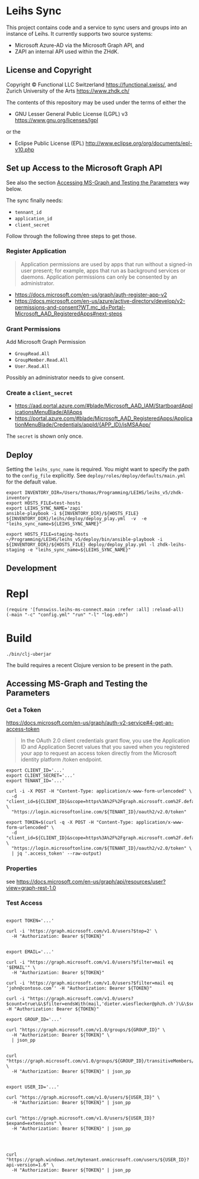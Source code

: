 Leihs Sync
==========

This project contains code and a service to sync users and groups into an
instance of Leihs. It currently supports two source systems:

* Microsoft Azure-AD via the Microsoft Graph API, and
* ZAPI an internal API used within the ZHdK.

License and Copyright
---------------------

Copyright ©
Functional LLC Switzerland https://functional.swiss/, and
Zurich University of the Arts https://www.zhdk.ch/

The contents of this repository may be used under the terms of either the

* GNU Lesser General Public License (LGPL) v3 https://www.gnu.org/licenses/lgpl

or the

* Eclipse Public License (EPL) http://www.eclipse.org/org/documents/epl-v10.php


Set up Access to the Microsoft Graph API
----------------------------------------

See also the section
[Accessing MS-Graph and Testing the Parameters](#accessing-ms-graph-and-testing-the-parameters)
way below.

The sync finally needs:

* `tennant_id`
* `application_id`
* `client_secret`

Follow through the following three steps to get those.


### Register Application


> Application permissions are used by apps that run without a signed-in user
  present; for example, apps that run as background services or daemons.
  Application permissions can only be consented by an administrator.

* https://docs.microsoft.com/en-us/graph/auth-register-app-v2
* https://docs.microsoft.com/en-us/azure/active-directory/develop/v2-permissions-and-consent?WT.mc_id=Portal-Microsoft_AAD_RegisteredApps#next-steps


### Grant Permissions

Add Microsoft Graph Permission

* `GroupRead.All`
* `GroupMember.Read.All`
* `User.Read.All`

Possibly an administrator needs to give consent.


### Create a `client_secret`

* https://aad.portal.azure.com/#blade/Microsoft_AAD_IAM/StartboardApplicationsMenuBlade/AllApps
* https://portal.azure.com/#blade/Microsoft_AAD_RegisteredApps/ApplicationMenuBlade/Credentials/appId/{APP_ID}/isMSAApp/

The `secret` is shown only once.


Deploy
------

Setting the `leihs_sync_name` is required.  You might want to specify the path
to the `config_file` explicitly.  See `deploy/roles/deploy/defaults/main.yml`
for the default value.

```
export INVENTORY_DIR=/Users/thomas/Programming/LEIHS/leihs_v5/zhdk-inventory
export HOSTS_FILE=test-hosts
export LEIHS_SYNC_NAME='zapi'
ansible-playbook -i ${INVENTORY_DIR}/${HOSTS_FILE} ${INVENTORY_DIR}/leihs/deploy/deploy_play.yml  -v  -e "leihs_sync_name=${LEIHS_SYNC_NAME}"
```


```
export HOSTS_FILE=staging-hosts
~/Programming/LEIHS/leihs_v5/deploy/bin/ansible-playbook -i ${INVENTORY_DIR}/${HOSTS_FILE} deploy/deploy_play.yml -l zhdk-leihs-staging -e "leihs_sync_name=${LEIHS_SYNC_NAME}"
```


Development
-----------

# Repl

    (require '[funswiss.leihs-ms-connect.main :refer :all] :reload-all)
    (-main "-c" "config.yml" "run" "-l" "log.edn")

# Build

    ./bin/clj-uberjar

The build requires a recent Clojure version to be present in the path.



Accessing MS-Graph and Testing the Parameters
---------------------------------------------

### Get a Token

https://docs.microsoft.com/en-us/graph/auth-v2-service#4-get-an-access-token

> In the OAuth 2.0 client credentials grant flow, you use the Application ID
  and Application Secret values that you saved when you registered your app to
  request an access token directly from the Microsoft identity platform /token
  endpoint.


```
export CLIENT_ID='...'
export CLIENT_SECRET='...'
export TENANT_ID='...'
```

```
curl -i -X POST -H "Content-Type: application/x-www-form-urlencoded" \
  -d "client_id=${CLIENT_ID}&scope=https%3A%2F%2Fgraph.microsoft.com%2F.default&client_secret=${CLIENT_SECRET}&grant_type=client_credentials" \
  "https://login.microsoftonline.com/${TENANT_ID}/oauth2/v2.0/token"
```



```
export TOKEN=$(curl -q -X POST -H "Content-Type: application/x-www-form-urlencoded" \
  -d "client_id=${CLIENT_ID}&scope=https%3A%2F%2Fgraph.microsoft.com%2F.default&client_secret=${CLIENT_SECRET}&grant_type=client_credentials" \
  "https://login.microsoftonline.com/${TENANT_ID}/oauth2/v2.0/token" \
  | jq '.access_token' --raw-output)

```


### Properties

see https://docs.microsoft.com/en-us/graph/api/resources/user?view=graph-rest-1.0


### Test Access
```

export TOKEN='...'

curl -i 'https://graph.microsoft.com/v1.0/users?$top=2' \
  -H "Authorization: Bearer ${TOKEN}"


export EMAIL='...'

curl -i "https://graph.microsoft.com/v1.0/users?$filter=mail eq '$EMAIL'" \
  -H "Authorization: Bearer ${TOKEN}"

curl -i 'https://graph.microsoft.com/v1.0/users?$filter=mail eq ‘john@contoso.com’' -H "Authorization: Bearer ${TOKEN}"

curl -i "https://graph.microsoft.com/v1.0/users?$count=true\&\$filter=endsWith(mail,'dieter.wiesflecker@phzh.ch')\&\$select=id,displayName,mail" -H "Authorization: Bearer ${TOKEN}"

export GROUP_ID='...'

curl "https://graph.microsoft.com/v1.0/groups/${GROUP_ID}" \
  -H "Authorization: Bearer ${TOKEN}" \
  | json_pp


curl "https://graph.microsoft.com/v1.0/groups/${GROUP_ID}/transitiveMembers/microsoft.graph.user" \
  -H "Authorization: Bearer ${TOKEN}" | json_pp


export USER_ID='...'

curl "https://graph.microsoft.com/v1.0/users/${USER_ID}" \
  -H "Authorization: Bearer ${TOKEN}" | json_pp


curl "https://graph.microsoft.com/v1.0/users/${USER_ID}?$expand=extensions" \
  -H "Authorization: Bearer ${TOKEN}" | json_pp




curl "https://graph.windows.net/mytenant.onmicrosoft.com/users/${USER_ID}?api-version=1.6" \
  -H "Authorization: Bearer ${TOKEN}" | json_pp

```





